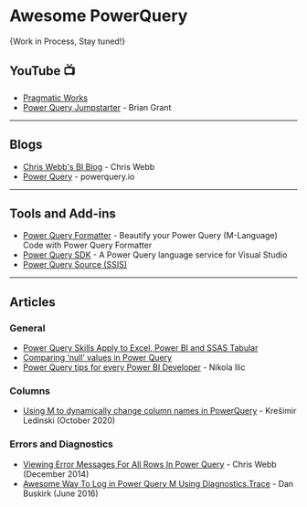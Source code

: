 # Awesome PowerQuery
{Work in Process, Stay tuned!}

## YouTube :tv:
* [Pragmatic Works](https://www.youtube.com/user/PragmaticWorks/search?query=Power+Query)
* [Power Query Jumpstarter](https://www.youtube.com/watch?v=7Vn6uOxcAc0&list=PLHYaVuyjhcqyYD7qss7lsFVBLf8B_zZrx) - Brian Grant

-----

## Blogs
* [Chris Webb's BI Blog](https://blog.crossjoin.co.uk/) - Chris Webb
* [Power Query](https://www.powerquery.io/) - powerquery.io

-----

## Tools and Add-ins
* [Power Query Formatter](https://powerqueryformatter.com/) - Beautify your Power Query (M-Language) Code with Power Query Formatter 
* [Power Query SDK](https://marketplace.visualstudio.com/items?itemName=Dakahn.PowerQuerySDK) - A Power Query language service for Visual Studio
* [Power Query Source (SSIS)](https://docs.microsoft.com/en-us/sql/integration-services/data-flow/power-query-source)

-----
## Articles

### General
* [Power Query Skills Apply to Excel, Power BI and SSAS Tabular](https://sqlserverbi.blog/2017/12/04/power-query-skills-apply-to-excel-power-bi-and-ssas-tabular/)
* [Comparing ‘null’ values in Power Query](http://excel-inside.pro/blog/2018/05/17/comparing-null-values-in-power-query/)
* [Power Query tips for every Power BI Developer](https://towardsdatascience.com/power-query-tips-for-every-power-bi-developer-da9ebd3dcd93) - Nikola Ilic

### Columns
* [Using M to dynamically change column names in PowerQuery](https://exceed.hr/blog/using-m-to-dynamically-change-column-names-in-powerquery/) - Krešimir Ledinski (October 2020)

### Errors and Diagnostics
* [Viewing Error Messages For All Rows In Power Query](https://blog.crossjoin.co.uk/2014/12/22/viewing-error-messages-for-all-rows-in-power-query/) - Chris Webb (December 2014)
* [Awesome Way To Log in Power Query M Using Diagnostics.Trace](https://blog.learningtree.com/awesome-way-log-power-query-m-using-diagnostics-trace/) - Dan Buskirk (June 2016)


